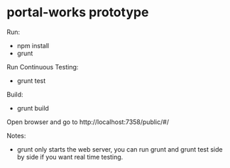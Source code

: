 # portal-works prototype

Run:

- npm install
- grunt

Run Continuous Testing:

- grunt test

Build:

- grunt build

Open browser and go to http://localhost:7358/public/#/

Notes: 

- grunt only starts the web server, you can run grunt and grunt test side by side if you want real time testing.